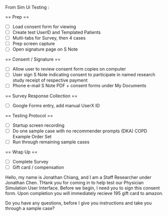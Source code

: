 From Sim Ui Testing :

== Prep ==
- [ ] Load consent form for viewing
- [ ] Create test UserID and Templated Patients
- [ ] Multi-tabs for Survey, then 4 cases
- [ ] Prep screen capture
- [ ] Open signature page on S Note

== Consent / Signature ==

- [ ] Allow user to review consent form copies on computer
- [ ] User sign S Note indicating consent to participate in named research study receipt of respective payment
- [ ] Phone e-mail S Note PDF + consent forms under My Documents

== Survey Response Collection ==
- [ ] Google Forms entry, add manual UserX ID

== Testing Protocol ==
- [ ] Startup screen recording
- [ ] Do one sample case with no recommender prompts (DKA)
COPD Example Order Set
- [ ] Run through remaining sample cases

== Wrap Up ==
- [ ] Complete Survey
- [ ] Gift card / compensation

Hello, my name is Jonathan Chiang, and I am a Staff Researcher under Jonathan Chen. THank you for coming in to help test our Physician Simulation User Interface. Before we begin, I need you to sign this consent form. Upon completion you will immediately recieve 195 gift card to amazon. 

Do you have any questions, before I give you instructions and take you through a sample case? 

